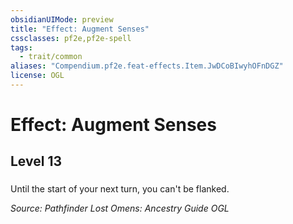 ```yaml
---
obsidianUIMode: preview
title: "Effect: Augment Senses"
cssclasses: pf2e,pf2e-spell
tags:
  - trait/common
aliases: "Compendium.pf2e.feat-effects.Item.JwDCoBIwyhOFnDGZ"
license: OGL
---
```

# Effect: Augment Senses
## Level 13
### 






Until the start of your next turn, you can't be flanked.

*Source: Pathfinder Lost Omens: Ancestry Guide*
*OGL*